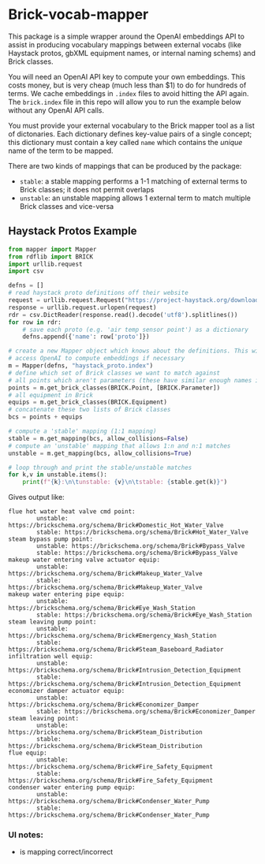 # Brick-vocab-mapper

This package is a simple wrapper around the OpenAI embeddings API to assist in
producing vocabulary mappings between external vocabs (like Haystack protos,
gbXML equipment names, or internal naming schems) and Brick classes.

You will need an OpenAI API key to compute your own embeddings. This costs money,
but is very cheap (much less than $1) to do for hundreds of terms.
We cache embeddings in `.index` files to avoid hitting the API again.
The `brick.index` file in this repo will allow you to run the example below without any OpenAI API calls.

You must provide your external vocabulary to the Brick mapper tool as a list of dictonaries.
Each dictionary defines key-value pairs of a single concept; this dictionary must contain a key called `name` which contains
the *unique* name of the term to be mapped.

There are two kinds of mappings that can be produced by the package:
- `stable`: a stable mapping performs a 1-1 matching of external terms to Brick classes; it does not permit overlaps
- `unstable`: an unstable mapping allows 1 external term to match multiple Brick classes and vice-versa

## Haystack Protos Example

```python
from mapper import Mapper
from rdflib import BRICK
import urllib.request
import csv

defns = []
# read haystack proto definitions off their website
request = urllib.request.Request("https://project-haystack.org/download/protos.csv", headers={'User-Agent': "Python script"})
response = urllib.request.urlopen(request)
rdr = csv.DictReader(response.read().decode('utf8').splitlines())
for row in rdr:
    # save each proto (e.g. 'air temp sensor point') as a dictionary
    defns.append({'name': row['proto']})

# create a new Mapper object which knows about the definitions. This will
# access OpenAI to compute embeddings if necessary
m = Mapper(defns, "haystack_proto.index")
# define which set of Brick classes we want to match against
# all points which aren't parameters (these have similar enough names it can confuse the mapping)
points = m.get_brick_classes(BRICK.Point, [BRICK.Parameter])
# all equipment in Brick
equips = m.get_brick_classes(BRICK.Equipment)
# concatenate these two lists of Brick classes
bcs = points + equips

# compute a 'stable' mapping (1:1 mapping)
stable = m.get_mapping(bcs, allow_collisions=False)
# compute an 'unstable' mapping that allows 1:n and n:1 matches
unstable = m.get_mapping(bcs, allow_collisions=True)

# loop through and print the stable/unstable matches
for k,v in unstable.items():
    print(f"{k}:\n\tunstable: {v}\n\tstable: {stable.get(k)}")
```

Gives output like:

```
flue hot water heat valve cmd point:
        unstable: https://brickschema.org/schema/Brick#Domestic_Hot_Water_Valve
        stable: https://brickschema.org/schema/Brick#Hot_Water_Valve
steam bypass pump point:
        unstable: https://brickschema.org/schema/Brick#Bypass_Valve
        stable: https://brickschema.org/schema/Brick#Bypass_Valve
makeup water entering valve actuator equip:
        unstable: https://brickschema.org/schema/Brick#Makeup_Water_Valve
        stable: https://brickschema.org/schema/Brick#Makeup_Water_Valve
makeup water entering pipe equip:
        unstable: https://brickschema.org/schema/Brick#Eye_Wash_Station
        stable: https://brickschema.org/schema/Brick#Eye_Wash_Station
steam leaving pump point:
        unstable: https://brickschema.org/schema/Brick#Emergency_Wash_Station
        stable: https://brickschema.org/schema/Brick#Steam_Baseboard_Radiator
infiltration well equip:
        unstable: https://brickschema.org/schema/Brick#Intrusion_Detection_Equipment
        stable: https://brickschema.org/schema/Brick#Intrusion_Detection_Equipment
economizer damper actuator equip:
        unstable: https://brickschema.org/schema/Brick#Economizer_Damper
        stable: https://brickschema.org/schema/Brick#Economizer_Damper
steam leaving point:
        unstable: https://brickschema.org/schema/Brick#Steam_Distribution
        stable: https://brickschema.org/schema/Brick#Steam_Distribution
flue equip:
        unstable: https://brickschema.org/schema/Brick#Fire_Safety_Equipment
        stable: https://brickschema.org/schema/Brick#Fire_Safety_Equipment
condenser water entering pump equip:
        unstable: https://brickschema.org/schema/Brick#Condenser_Water_Pump
        stable: https://brickschema.org/schema/Brick#Condenser_Water_Pump
```

### UI notes:
- is mapping correct/incorrect
